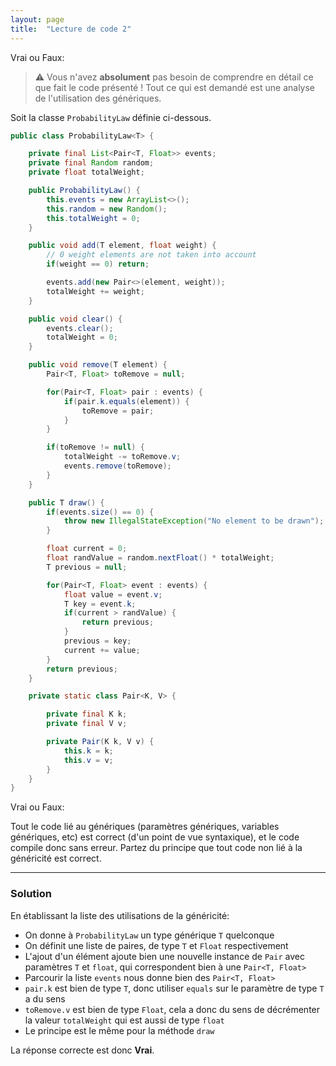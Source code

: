 ```yaml
---
layout: page
title:  "Lecture de code 2"
---
```


Vrai ou Faux:

> ⚠️ Vous n'avez **absolument** pas besoin de comprendre en détail ce que fait le code présenté ! Tout ce qui est demandé est une analyse de l'utilisation des génériques.

Soit la classe `ProbabilityLaw` définie ci-dessous.
```java
public class ProbabilityLaw<T> {

    private final List<Pair<T, Float>> events;
    private final Random random;
    private float totalWeight;

    public ProbabilityLaw() {
        this.events = new ArrayList<>();
        this.random = new Random();
        this.totalWeight = 0;
    }

    public void add(T element, float weight) {
        // 0 weight elements are not taken into account
        if(weight == 0) return;

        events.add(new Pair<>(element, weight));
        totalWeight += weight;
    }

    public void clear() {
        events.clear();
        totalWeight = 0;
    }

    public void remove(T element) {
        Pair<T, Float> toRemove = null;

        for(Pair<T, Float> pair : events) {
            if(pair.k.equals(element)) {
                toRemove = pair;
            }
        }

        if(toRemove != null) {
            totalWeight -= toRemove.v;
            events.remove(toRemove);
        }
    }

    public T draw() {
        if(events.size() == 0) {
            throw new IllegalStateException("No element to be drawn");
        }

        float current = 0;
        float randValue = random.nextFloat() * totalWeight;
        T previous = null;

        for(Pair<T, Float> event : events) {
            float value = event.v;
            T key = event.k;
            if(current > randValue) {
                return previous;
            }
            previous = key;
            current += value;
        }
        return previous;
    }

    private static class Pair<K, V> {

        private final K k;
        private final V v;

        private Pair(K k, V v) {
            this.k = k;
            this.v = v;
        }
    }
}
```

Vrai ou Faux: 

Tout le code lié au génériques (paramètres génériques, variables génériques, etc) est correct (d'un point de vue syntaxique), et le code compile donc sans erreur. Partez du principe que tout code non lié à la généricité est correct.


***

### Solution

En établissant la liste des utilisations de la généricité:

- On donne à `ProbabilityLaw` un type générique `T` quelconque
- On définit une liste de paires, de type `T` et `Float` respectivement
- L'ajout d'un élément ajoute bien une nouvelle instance de `Pair` avec paramètres `T` et `float`, qui correspondent bien à une `Pair<T, Float>`
- Parcourir la liste `events` nous donne bien des `Pair<T, Float>`
- `pair.k` est bien de type `T`, donc utiliser `equals` sur le paramètre de type `T` a du sens
- `toRemove.v` est bien de type `Float`, cela a donc du sens de décrémenter la valeur `totalWeight` qui est aussi de type `float`
- Le principe est le même pour la méthode `draw`

La réponse correcte est donc **Vrai**.
